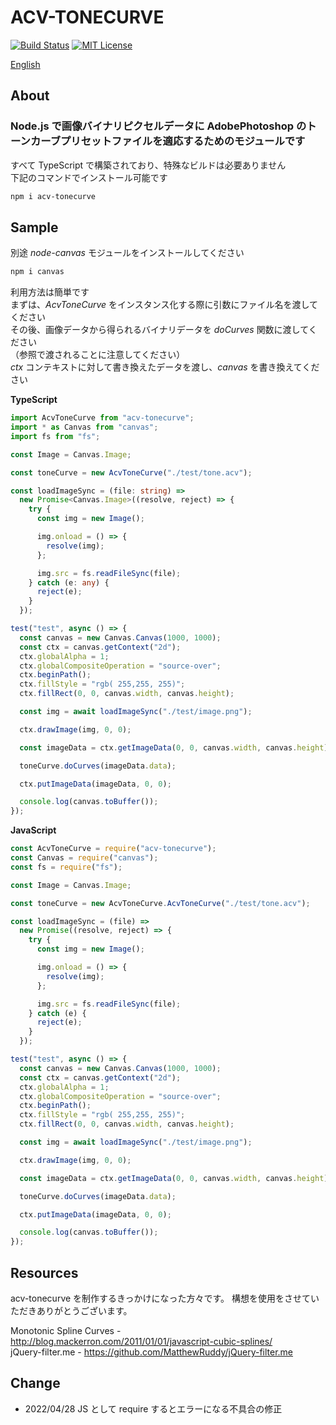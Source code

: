 # ACV-TONECURVE

[![Build Status](https://app.travis-ci.com/Nagi-Fuyumi/acv-tonecurve.svg?branch=main)](https://app.travis-ci.com/Nagi-Fuyumi/acv-tonecurve)
[![MIT License](http://img.shields.io/badge/license-MIT-blue.svg?style=flat)](LICENSE)

[English](README)

## About

### Node.js で画像バイナリピクセルデータに AdobePhotoshop のトーンカーブプリセットファイルを適応するためのモジュールです

すべて TypeScript で構築されており、特殊なビルドは必要ありません  
下記のコマンドでインストール可能です

```bash
npm i acv-tonecurve
```

## Sample

別途 _node-canvas_ モジュールをインストールしてください

```bash
npm i canvas
```

利用方法は簡単です  
まずは、_AcvToneCurve_ をインスタンス化する際に引数にファイル名を渡してください  
その後、画像データから得られるバイナリデータを _doCurves_ 関数に渡してください  
（参照で渡されることに注意してください）  
_ctx_ コンテキストに対して書き換えたデータを渡し、_canvas_ を書き換えてください

**TypeScript**

```typescript
import AcvToneCurve from "acv-tonecurve";
import * as Canvas from "canvas";
import fs from "fs";

const Image = Canvas.Image;

const toneCurve = new AcvToneCurve("./test/tone.acv");

const loadImageSync = (file: string) =>
  new Promise<Canvas.Image>((resolve, reject) => {
    try {
      const img = new Image();

      img.onload = () => {
        resolve(img);
      };

      img.src = fs.readFileSync(file);
    } catch (e: any) {
      reject(e);
    }
  });

test("test", async () => {
  const canvas = new Canvas.Canvas(1000, 1000);
  const ctx = canvas.getContext("2d");
  ctx.globalAlpha = 1;
  ctx.globalCompositeOperation = "source-over";
  ctx.beginPath();
  ctx.fillStyle = "rgb( 255,255, 255)";
  ctx.fillRect(0, 0, canvas.width, canvas.height);

  const img = await loadImageSync("./test/image.png");

  ctx.drawImage(img, 0, 0);

  const imageData = ctx.getImageData(0, 0, canvas.width, canvas.height);

  toneCurve.doCurves(imageData.data);

  ctx.putImageData(imageData, 0, 0);

  console.log(canvas.toBuffer());
});
```

**JavaScript**

```javascript
const AcvToneCurve = require("acv-tonecurve");
const Canvas = require("canvas");
const fs = require("fs");

const Image = Canvas.Image;

const toneCurve = new AcvToneCurve.AcvToneCurve("./test/tone.acv");

const loadImageSync = (file) =>
  new Promise((resolve, reject) => {
    try {
      const img = new Image();

      img.onload = () => {
        resolve(img);
      };

      img.src = fs.readFileSync(file);
    } catch (e) {
      reject(e);
    }
  });

test("test", async () => {
  const canvas = new Canvas.Canvas(1000, 1000);
  const ctx = canvas.getContext("2d");
  ctx.globalAlpha = 1;
  ctx.globalCompositeOperation = "source-over";
  ctx.beginPath();
  ctx.fillStyle = "rgb( 255,255, 255)";
  ctx.fillRect(0, 0, canvas.width, canvas.height);

  const img = await loadImageSync("./test/image.png");

  ctx.drawImage(img, 0, 0);

  const imageData = ctx.getImageData(0, 0, canvas.width, canvas.height);

  toneCurve.doCurves(imageData.data);

  ctx.putImageData(imageData, 0, 0);

  console.log(canvas.toBuffer());
});
```

## Resources

acv-tonecurve を制作するきっかけになった方々です。
構想を使用をさせていただきありがとうございます。

Monotonic Spline Curves - http://blog.mackerron.com/2011/01/01/javascript-cubic-splines/  
jQuery-filter.me - https://github.com/MatthewRuddy/jQuery-filter.me

## Change

- 2022/04/28 JS として require するとエラーになる不具合の修正
